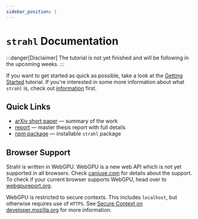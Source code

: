 ```yaml
---
sidebar_position: 1
---
```


# `strahl` Documentation

:::danger[Disclaimer]
The tutorial is not yet finished and will be following in the upcoming weeks.
:::

If you want to get started as quick as possible, take a look at the [Getting Started](/docs/tutorial-basic) tutorial. If you're interested in some more information about what `strahl` is, check out [information](/docs/information) first.

## Quick Links

- [arXiv short paper](https://arxiv.org/abs/2407.19977) — summary of the work
- [report](https://github.com/StuckiSimon/strahl/blob/report/report.pdf) — master thesis report with full details
- [npm package](https://www.npmjs.com/package/strahl) — installable `strahl` package

## Browser Support

Strahl is written in WebGPU. WebGPU is a new web API which is not yet supported in all browsers. Check [caniuse.com](https://caniuse.com/webgpu) for details about the support. To check if your current browser supports WebGPU, head over to [webgpureport.org](https://webgpureport.org/).

WebGPU is restricted to secure contexts. This includes `localhost`, but otherwise requires use of `HTTPS`. See [Secure Context on developer.mozilla.org](https://developer.mozilla.org/en-US/docs/Web/Security/Secure_Contexts) for more information.
